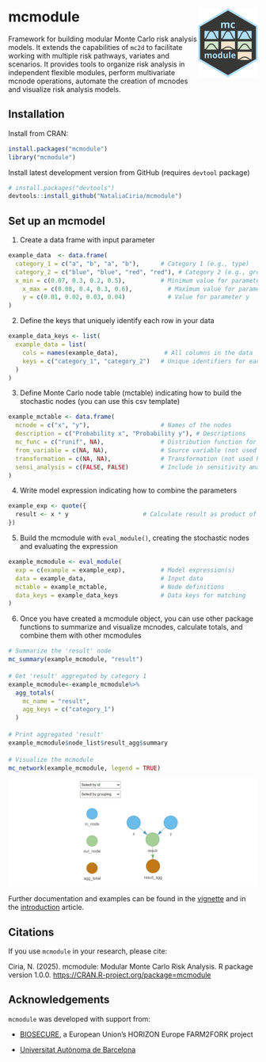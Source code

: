 # mcmodule <img src="man/figures/logo.png" align="right" height="139"/>

Framework for building modular Monte Carlo risk analysis models. It extends the capabilities of `mc2d` to facilitate working with multiple risk pathways, variates and scenarios. It provides tools to organize risk analysis in independent flexible modules, perform multivariate mcnode operations, automate the creation of mcnodes and visualize risk analysis models.

## Installation

Install from CRAN:

``` r
install.packages("mcmodule")
library("mcmodule")
```

Install latest development version from GitHub (requires `devtool` package)

``` r
# install.packages("devtools")
devtools::install_github("NataliaCiria/mcmodule")
```

## Set up an mcmodel

1.  Create a data frame with input parameter

``` r
example_data  <- data.frame(
  category_1 = c("a", "b", "a", "b"),      # Category 1 (e.g., type)
  category_2 = c("blue", "blue", "red", "red"), # Category 2 (e.g., group)
  x_min = c(0.07, 0.3, 0.2, 0.5),          # Minimum value for parameter x
    x_max = c(0.08, 0.4, 0.3, 0.6),          # Maximum value for parameter x
    y = c(0.01, 0.02, 0.03, 0.04)            # Value for parameter y
)
```

2.  Define the keys that uniquely identify each row in your data

``` r
example_data_keys <- list(
  example_data = list(
    cols = names(example_data),             # All columns in the data
    keys = c("category_1", "category_2")   # Unique identifiers for each row
  )
)
```

3.  Define Monte Carlo node table (mctable) indicating how to build the stochastic nodes (you can use this csv template)

``` r
example_mctable <- data.frame(
  mcnode = c("x", "y"),                    # Names of the nodes
  description = c("Probability x", "Probability y"), # Descriptions
  mc_func = c("runif", NA),                # Distribution function for x, none for y
  from_variable = c(NA, NA),               # Source variable (not used here)
  transformation = c(NA, NA),              # Transformation (not used here)
  sensi_analysis = c(FALSE, FALSE)         # Include in sensitivity analysis
)
```

4.  Write model expression indicating how to combine the parameters

``` r
example_exp <- quote({
  result <- x * y                     # Calculate result as product of x and y
})
```

5.  Build the mcmodule with `eval_module()`, creating the stochastic nodes and evaluating the expression

``` r
example_mcmodule <- eval_module(
  exp = c(example = example_exp),          # Model expression(s)
  data = example_data,                     # Input data
  mctable = example_mctable,               # Node definitions
  data_keys = example_data_keys            # Data keys for matching
)
```

6.  Once you have created a mcmodule object, you can use other package functions to summarize and visualize mcnodes, calculate totals, and combine them with other mcmodules

``` r
# Summarize the 'result' node
mc_summary(example_mcmodule, "result")

# Get 'result' aggregated by category 1
example_mcmodule<-example_mcmodule%>%
  agg_totals(
    mc_name = "result",
    agg_keys = c("category_1")
  )

# Print aggregated 'result'
example_mcmodule$node_list$result_agg$summary

# Visualize the mcmodule
mc_network(example_mcmodule, legend = TRUE)
```

![](man/figures/mc_network_example.png)

Further documentation and examples can be found in the [vignette](https://nataliaciria.github.io/mcmodule/articles/mcmodule.html) and in the [introduction](https://nataliaciria.github.io/mcmodule/articles/intro.html) article.

## Citations

If you use `mcmodule` in your research, please cite:

Ciria, N. (2025). mcmodule: Modular Monte Carlo Risk Analysis. R package version 1.0.0. <https://CRAN.R-project.org/package=mcmodule>

## Acknowledgements

`mcmodule` was developed with support from:

-   [BIOSECURE](https://biosecure.eu/), a European Union’s HORIZON Europe FARM2FORK project

-   [Universitat Autònoma de Barcelona](https://www.uab.cat/)

